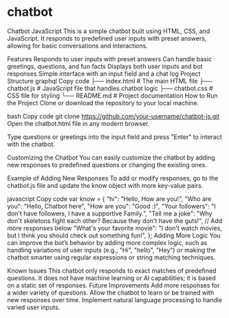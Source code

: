 # chatbot
Chatbot JavaScript
This is a simple chatbot built using HTML, CSS, and JavaScript. It responds to predefined user inputs with preset answers, allowing for basic conversations and interactions.

Features
Responds to user inputs with preset answers
Can handle basic greetings, questions, and fun facts
Displays both user inputs and bot responses
Simple interface with an input field and a chat log
Project Structure
graphql
Copy code
├── index.html        # The main HTML file
├── chatbot.js        # JavaScript file that handles chatbot logic
├── chatbot.css       # CSS file for styling
└── README.md         # Project documentation
How to Run the Project
Clone or download the repository to your local machine.

bash
Copy code
git clone https://github.com/your-username/chatbot-js.git
Open the chatbot.html file in any modern browser.

Type questions or greetings into the input field and press "Enter" to interact with the chatbot.

Customizing the Chatbot
You can easily customize the chatbot by adding new responses to predefined questions or changing the existing ones.

Example of Adding New Responses
To add or modify responses, go to the chatbot.js file and update the know object with more key-value pairs.

javascript
Copy code
var know = {
    "hi": "Hello, How are you!",
    "Who are you": "Hello, Chatbot here",
    "How are you": "Good :)",
    "Your followers": "I don't have followers, I have a supportive Family.",
    "Tell me a joke": "Why don't skeletons fight each other? Because they don't have the guts!",
    // Add more responses below
    "What's your favorite movie": "I don't watch movies, but I think you should check out something fun!",
};
Adding More Logic
You can improve the bot’s behavior by adding more complex logic, such as handling variations of user inputs (e.g., "Hi", "hello", "Hey") or making the chatbot smarter using regular expressions or string matching techniques.

Known Issues
This chatbot only responds to exact matches of predefined questions.
It does not have machine learning or AI capabilities; it is based on a static set of responses.
Future Improvements
Add more responses for a wider variety of questions.
Allow the chatbot to learn or be trained with new responses over time.
Implement natural language processing to handle varied user inputs.
